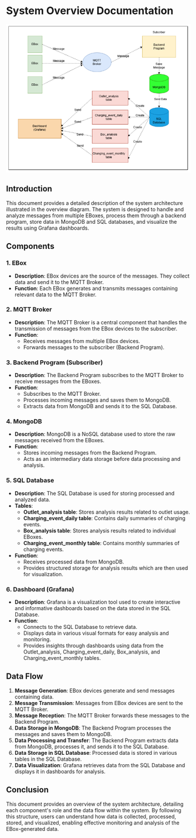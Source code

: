 # System Overview Documentation
![Overview](https://github.com/Duke0503/Evida/blob/main/Images/system_overview.png?raw=true)
## Introduction
This document provides a detailed description of the system architecture illustrated in the overview diagram. The system is designed to handle and analyze messages from multiple EBoxes, process them through a backend program, store data in MongoDB and SQL databases, and visualize the results using Grafana dashboards.

## Components

### 1. EBox
- **Description**: EBox devices are the source of the messages. They collect data and send it to the MQTT Broker.
- **Function**: Each EBox generates and transmits messages containing relevant data to the MQTT Broker.

### 2. MQTT Broker
- **Description**: The MQTT Broker is a central component that handles the transmission of messages from the EBox devices to the subscriber.
- **Function**: 
  - Receives messages from multiple EBox devices.
  - Forwards messages to the subscriber (Backend Program).

### 3. Backend Program (Subscriber)
- **Description**: The Backend Program subscribes to the MQTT Broker to receive messages from the EBoxes.
- **Function**: 
  - Subscribes to the MQTT Broker.
  - Processes incoming messages and saves them to MongoDB.
  - Extracts data from MongoDB and sends it to the SQL Database.

### 4. MongoDB
- **Description**: MongoDB is a NoSQL database used to store the raw messages received from the EBoxes.
- **Function**: 
  - Stores incoming messages from the Backend Program.
  - Acts as an intermediary data storage before data processing and analysis.

### 5. SQL Database
- **Description**: The SQL Database is used for storing processed and analyzed data.
- **Tables**:
  - **Outlet_analysis table**: Stores analysis results related to outlet usage.
  - **Charging_event_daily table**: Contains daily summaries of charging events.
  - **Box_analysis table**: Stores analysis results related to individual EBoxes.
  - **Charging_event_monthly table**: Contains monthly summaries of charging events.
- **Function**:
  - Receives processed data from MongoDB.
  - Provides structured storage for analysis results which are then used for visualization.

### 6. Dashboard (Grafana)
- **Description**: Grafana is a visualization tool used to create interactive and informative dashboards based on the data stored in the SQL Database.
- **Function**:
  - Connects to the SQL Database to retrieve data.
  - Displays data in various visual formats for easy analysis and monitoring.
  - Provides insights through dashboards using data from the Outlet_analysis, Charging_event_daily, Box_analysis, and Charging_event_monthly tables.

## Data Flow

1. **Message Generation**: EBox devices generate and send messages containing data.
2. **Message Transmission**: Messages from EBox devices are sent to the MQTT Broker.
3. **Message Reception**: The MQTT Broker forwards these messages to the Backend Program.
4. **Data Storage in MongoDB**: The Backend Program processes the messages and saves them to MongoDB.
5. **Data Processing and Transfer**: The Backend Program extracts data from MongoDB, processes it, and sends it to the SQL Database.
6. **Data Storage in SQL Database**: Processed data is stored in various tables in the SQL Database.
7. **Data Visualization**: Grafana retrieves data from the SQL Database and displays it in dashboards for analysis.

## Conclusion
This document provides an overview of the system architecture, detailing each component's role and the data flow within the system. By following this structure, users can understand how data is collected, processed, stored, and visualized, enabling effective monitoring and analysis of the EBox-generated data.
